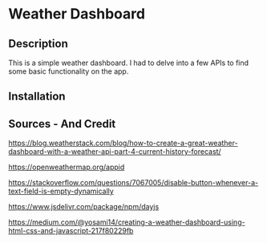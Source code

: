 # Weather Dashboard

## Description

This is a simple weather dashboard.
I had to delve into a few APIs to find some basic functionality on the app.

## Installation



## Sources - And Credit
https://blog.weatherstack.com/blog/how-to-create-a-great-weather-dashboard-with-a-weather-api-part-4-current-history-forecast/

https://openweathermap.org/appid

https://stackoverflow.com/questions/7067005/disable-button-whenever-a-text-field-is-empty-dynamically

https://www.jsdelivr.com/package/npm/dayjs

https://medium.com/@yosami14/creating-a-weather-dashboard-using-html-css-and-javascript-217f80229fb